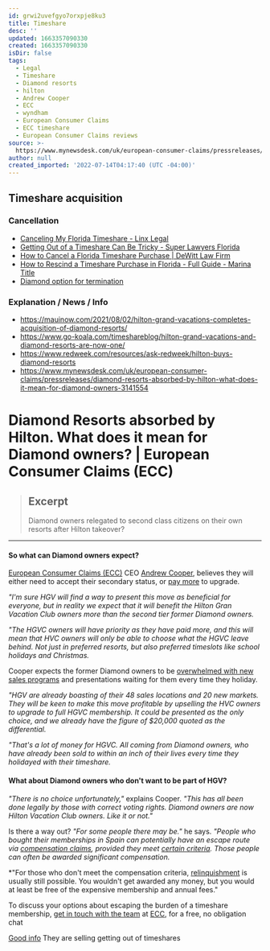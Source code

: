 ```yaml
---
id: grwi2uvefgyo7orxpje8ku3
title: Timeshare
desc: ''
updated: 1663357090330
created: 1663357090330
isDir: false
tags:
  - Legal
  - Timeshare
  - Diamond resorts
  - hilton
  - Andrew Cooper
  - ECC
  - wyndham
  - European Consumer Claims
  - ECC timeshare
  - European Consumer Claims reviews
source: >-
  https://www.mynewsdesk.com/uk/european-consumer-claims/pressreleases/diamond-resorts-absorbed-by-hilton-what-does-it-mean-for-diamond-owners-3141554
author: null
created_imported: '2022-07-14T04:17:40 (UTC -04:00)'
---
```


## Timeshare acquisition

### Cancellation

- [Canceling My Florida Timeshare - Linx Legal](https://linxlegal.com/cities-and-states/florida/)
- [Getting Out of a Timeshare Can Be Tricky - Super Lawyers Florida](https://www.superlawyers.com/florida/article/getting-out-of-a-timeshare-can-be-tricky/fc769d71-ea92-45fc-8863-863910899704.html)
- [How to Cancel a Florida Timeshare Purchase | DeWitt Law Firm](https://dewittlaw.com/florida-law/8607/cancel-florida-timeshare-purchase/)
- [How to Rescind a Timeshare Purchase in Florida - Full Guide - Marina Title](https://marinatitle.com/how-to-rescind-a-timeshare-purchase-in-florida/)
- [Diamond option for termination](https://www.diamondresorts.com/transitions)

### Explanation / News / Info

- https://mauinow.com/2021/08/02/hilton-grand-vacations-completes-acquisition-of-diamond-resorts/
- https://www.go-koala.com/timeshareblog/hilton-grand-vacations-and-diamond-resorts-are-now-one/
- https://www.redweek.com/resources/ask-redweek/hilton-buys-diamond-resorts
- https://www.mynewsdesk.com/uk/european-consumer-claims/pressreleases/diamond-resorts-absorbed-by-hilton-what-does-it-mean-for-diamond-owners-3141554

# Diamond Resorts absorbed by Hilton. What does it mean for Diamond owners? | European Consumer Claims (ECC)

> ## Excerpt
> Diamond owners relegated to second class citizens on their own resorts after Hilton takeover?

---

#### So what can Diamond owners expect?

[European Consumer Claims (ECC)](https://www.mynewsdesk.com/uk/european-consumer-claims/pressreleases/who-are-ecc-3079455) CEO [Andrew Cooper](https://uk.news.yahoo.com/video/hilton-grand-vacations-ceo-diamond-154939235.html), believes they will either need to accept their secondary status, or [pay more](https://www.mynewsdesk.com/uk/timeshare-consumer-association/blog_posts/timeshare-manipulation-tactics-how-people-are-influenced-to-buy-on-the-day-96631) to upgrade.

*"I'm sure HGV will find a way to present this move as beneficial for everyone, but in reality we expect that it will benefit the Hilton Gran Vacation Club owners more than the second tier former Diamond owners.*

*"The HGVC owners will have priority as they have paid more, and this will mean that HVC owners will only be able to choose what the HGVC leave behind.  Not just in preferred resorts, but also preferred timeslots like school holidays and Christmas.*

Cooper expects the former Diamond owners to be [overwhelmed with new sales programs](https://www.mynewsdesk.com/uk/timeshare-consumer-association/news/120000-pounds-timeshare-victims-brit-couple-facing-retirement-with-crippling-debts-413008) and presentations waiting for them every time they holiday.

*"HGV are already boasting of their 48 sales locations and 20 new markets.  They will be keen to make this move profitable by upselling the HVC owners to upgrade to full HGVC membership.  It could be presented as the only choice, and we already have the figure of $20,000 quoted as the differential.*  

*"That's a lot of money for HGVC.  All coming from Diamond owners, who have already been sold to within an inch of their lives every time they holidayed with their timeshare.*

#### What about Diamond owners who don't want to be part of HGV?

*"There is no choice unfortunately,"* explains Cooper.  *"This has all been done legally by those with correct voting rights.  Diamond owners are now Hilton Vacation Club owners.  Like it or not."*

Is there a way out?  *"For some people there may be."* he says.  *"People who bought their memberships in Spain can potentially have an escape route via [compensation claims](https://www.mynewsdesk.com/uk/european-consumer-claims/pressreleases/diamond-resorts-absorbed-by-hilton-what-does-it-mean-for-diamond-owners-3141554Can%20timeshare%20owners%20in%20Spain%20really%20claim%20compensation?), provided they meet [certain criteria](https://www.mynewsdesk.com/uk/european-consumer-claims/pressreleases/do-you-qualify-for-timeshare-compensation-a-quick-guide-3127446).  Those people can often be awarded significant compensation.*  

*"For those who don't meet the compensation criteria, [relinquishment](https://www.mynewsdesk.com/uk/european-consumer-claims/blog_posts/escaping-unwanted-timeshare-memberships-98408) is usually still possible.  You wouldn't get awarded any money, but you would at least be free of the expensive membership and annual fees."  

To discuss your options about escaping the burden of a timeshare membership, [get in touch with the team](https://ecc-eu.com/contact/) at [ECC](https://www.mynewsdesk.com/uk/european-consumer-claims/pressreleases/ecc-timeshare-reviews-3078110), for a free, no obligation chat

[Good info](https://centerstonegroup.com/hilton-grand-vacations-points-chart/)
They are selling getting out of timeshares